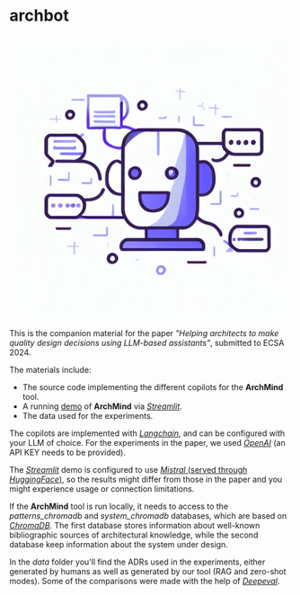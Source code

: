 # archbot

![](https://github.com/tommantonela/archmind/blob/main/aa.png)

This is the companion material for the paper *"Helping architects to make quality design decisions using LLM-based assistants"*, submitted to ECSA 2024.

The materials include:

* The source code implementing the different copilots for the **ArchMind** tool.
* A running [demo](https://archmind.streamlit.app/) of **ArchMind** via *[Streamlit](https://streamlit.io/)*.
* The data used for the experiments.

The copilots are implemented with *[Langchain](https://www.langchain.com/)*, and can be configured with your LLM of choice. For the experiments in the paper, we used *[OpenAI](https://openai.com/)* (an API KEY needs to be provided). 

The *[Streamlit](https://streamlit.io/)* demo is configured to use [*Mistral* (served through *HuggingFace*)](https://huggingface.co/mistralai/Mistral-7B-v0.1), so the results might differ from those in the paper and you might experience usage or connection limitations.

If the **ArchMind** tool is run locally, it needs to access to the *patterns_chromadb* and *system_chromadb* databases, which are based on *[ChromaDB](https://www.trychroma.com/)*.  The first database stores information about well-known bibliographic sources of architectural knowledge, while the second database keep information about the system under design. 

In the *data* folder you'll find the ADRs used in the experiments, either generated by humans as well as generated by our tool (RAG and zero-shot modes). Some of the comparisons were made with the help of *[Deepeval](https://docs.confident-ai.com/)*.

